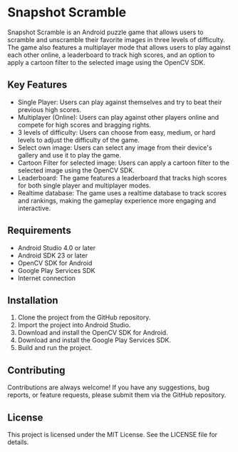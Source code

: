 <html>
  <body>
    <h1>Snapshot Scramble</h1>
    <p>Snapshot Scramble is an Android puzzle game that allows users to scramble and unscramble their favorite images in three levels of difficulty. The game also features a multiplayer mode that allows users to play against each other online, a leaderboard to track high scores, and an option to apply a cartoon filter to the selected image using the OpenCV SDK.</p>
    <h2>Key Features</h2>
    <ul>
      <li>Single Player: Users can play against themselves and try to beat their previous high scores.</li>
      <li>Multiplayer (Online): Users can play against other players online and compete for high scores and bragging rights.</li>
      <li>3 levels of difficulty: Users can choose from easy, medium, or hard levels to adjust the difficulty of the game.</li>
      <li>Select own image: Users can select any image from their device's gallery and use it to play the game.</li>
      <li>Cartoon Filter for selected image: Users can apply a cartoon filter to the selected image using the OpenCV SDK.</li>
      <li>Leaderboard: The game features a leaderboard that tracks high scores for both single player and multiplayer modes.</li>
      <li>Realtime database: The game uses a realtime database to track scores and rankings, making the gameplay experience more engaging and interactive.</li>
    </ul>
    <h2>Requirements</h2>
    <ul>
      <li>Android Studio 4.0 or later</li>
      <li>Android SDK 23 or later</li>
      <li>OpenCV SDK for Android</li>
      <li>Google Play Services SDK</li>
      <li>Internet connection</li>
    </ul>
    <h2>Installation</h2>
    <ol>
      <li>Clone the project from the GitHub repository.</li>
      <li>Import the project into Android Studio.</li>
      <li>Download and install the OpenCV SDK for Android.</li>
      <li>Download and install the Google Play Services SDK.</li>
      <li>Build and run the project.</li>
    </ol>
    <h2>Contributing</h2>
    <p>Contributions are always welcome! If you have any suggestions, bug reports, or feature requests, please submit them via the GitHub repository.</p>
    <h2>License</h2>
    <p>This project is licensed under the MIT License. See the LICENSE file for details.</p>
  </body>
</html>
